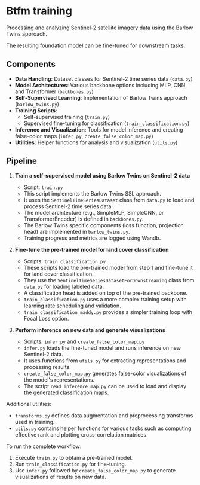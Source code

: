 # Btfm training

Processing and analyzing Sentinel-2 satellite imagery data using the Barlow Twins approach. 

The resulting foundation model can be fine-tuned for downstream tasks.

## Components

- **Data Handling**: Dataset classes for Sentinel-2 time series data (`data.py`)
- **Model Architectures**: Various backbone options including MLP, CNN, and Transformer (`backbones.py`)
- **Self-Supervised Learning**: Implementation of Barlow Twins approach (`barlow_twins.py`)
- **Training Scripts**: 
  - Self-supervised training (`train.py`)
  - Supervised fine-tuning for classification (`train_classification.py`)
- **Inference and Visualization**: Tools for model inference and creating false-color maps (`infer.py`, `create_false_color_map.py`)
- **Utilities**: Helper functions for analysis and visualization (`utils.py`)

## Pipeline

1. **Train a self-supervised model using Barlow Twins on Sentinel-2 data**
   - Script: `train.py`
   - This script implements the Barlow Twins SSL approach.
   - It uses the `SentinelTimeSeriesDataset` class from `data.py` to load and process Sentinel-2 time series data.
   - The model architecture (e.g., SimpleMLP, SimpleCNN, or TransformerEncoder) is defined in `backbones.py`.
   - The Barlow Twins specific components (loss function, projection head) are implemented in `barlow_twins.py`.
   - Training progress and metrics are logged using Wandb.

2. **Fine-tune the pre-trained model for land cover classification**
   - Scripts: `train_classification.py`
   - These scripts load the pre-trained model from step 1 and fine-tune it for land cover classification.
   - They use the `SentinelTimeSeriesDatasetForDownstreaming` class from `data.py` for loading labeled data.
   - A classification head is added on top of the pre-trained backbone.
   - `train_classification.py` uses a more complex training setup with learning rate scheduling and validation.
   - `train_classification_maddy.py` provides a simpler training loop with Focal Loss option.

3. **Perform inference on new data and generate visualizations**
   - Scripts: `infer.py` and `create_false_color_map.py`
   - `infer.py` loads the fine-tuned model and runs inference on new Sentinel-2 data.
   - It uses functions from `utils.py` for extracting representations and processing results.
   - `create_false_color_map.py` generates false-color visualizations of the model's representations.
   - The script `read_inference_map.py` can be used to load and display the generated classification maps.

Additional utilities:
- `transforms.py` defines data augmentation and preprocessing transforms used in training.
- `utils.py` contains helper functions for various tasks such as computing effective rank and plotting cross-correlation matrices.

To run the complete workflow:
1. Execute `train.py` to obtain a pre-trained model.
2. Run `train_classification.py` for fine-tuning.
3. Use `infer.py` followed by `create_false_color_map.py` to generate visualizations of results on new data.
